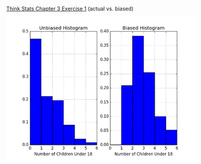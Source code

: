 [Think Stats Chapter 3 Exercise 1](http://greenteapress.com/thinkstats2/html/thinkstats2004.html#toc31) (actual vs. biased)

![alt text](https://github.com/a3huang/dsp/blob/master/statistics/thinkstats2/code/figure_1.png "Figure 1")
